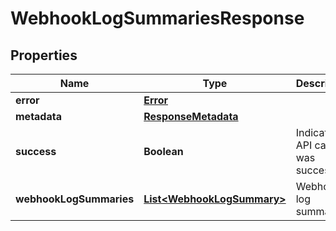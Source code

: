 
# WebhookLogSummariesResponse

## Properties
Name | Type | Description | Notes
------------ | ------------- | ------------- | -------------
**error** | [**Error**](Error.md) |  |  [optional]
**metadata** | [**ResponseMetadata**](ResponseMetadata.md) |  |  [optional]
**success** | **Boolean** | Indicates if API call was successful |  [optional]
**webhookLogSummaries** | [**List&lt;WebhookLogSummary&gt;**](WebhookLogSummary.md) | Webhook log summaries |  [optional]



